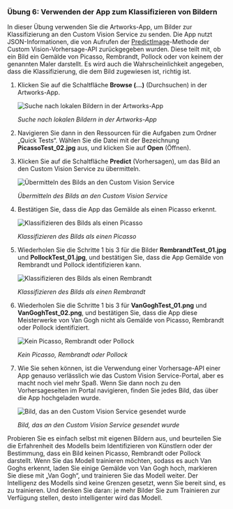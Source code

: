 ### <a name="exercise-6-use-the-app-to-classify-images"></a>Übung 6: Verwenden der App zum Klassifizieren von Bildern

In dieser Übung verwenden Sie die Artworks-App, um Bilder zur Klassifizierung an den Custom Vision Service zu senden. Die App nutzt JSON-Informationen, die von Aufrufen der [PredictImage](https://southcentralus.dev.cognitive.microsoft.com/docs/services/eb68250e4e954d9bae0c2650db79c653/operations/58acd3c1ef062f0344a42814)-Methode der Custom Vision-Vorhersage-API zurückgegeben wurden. Diese teilt mit, ob ein Bild ein Gemälde von Picasso, Rembrandt, Pollock oder von keinem der genannten Maler darstellt. Es wird auch die Wahrscheinlichkeit angegeben, dass die Klassifizierung, die dem Bild zugewiesen ist, richtig ist.

1. Klicken Sie auf die Schaltfläche **Browse (...)** (Durchsuchen) in der Artworks-App. 

    ![Suche nach lokalen Bildern in der Artworks-App](../images/app-click-browse.png)

    _Suche nach lokalen Bildern in der Artworks-App_ 

1. Navigieren Sie dann in den Ressourcen für die Aufgaben zum Ordner „Quick Tests“. Wählen Sie die Datei mit der Bezeichnung **PicassoTest_02.jpg** aus, und klicken Sie auf **Open** (Öffnen).

1. Klicken Sie auf die Schaltfläche **Predict** (Vorhersagen), um das Bild an den Custom Vision Service zu übermitteln.

    ![Übermitteln des Bilds an den Custom Vision Service](../images/app-click-predict.png)

    _Übermitteln des Bilds an den Custom Vision Service_ 

1. Bestätigen Sie, dass die App das Gemälde als einen Picasso erkennt.

    ![Klassifizieren des Bilds als einen Picasso](../images/app-prediction-01.png)

    _Klassifizieren des Bilds als einen Picasso_ 

1. Wiederholen Sie die Schritte 1 bis 3 für die Bilder **RembrandtTest_01.jpg** und **PollockTest_01.jpg**, und bestätigen Sie, dass die App Gemälde von Rembrandt und Pollock identifizieren kann.

    ![Klassifizieren des Bilds als einen Rembrandt](../images/app-prediction-02.png)

    _Klassifizieren des Bilds als einen Rembrandt_ 

1. Wiederholen Sie die Schritte 1 bis 3 für **VanGoghTest_01.png** und **VanGoghTest_02.png**, und bestätigen Sie, dass die App diese Meisterwerke von Van Gogh nicht als Gemälde von Picasso, Rembrandt oder Pollock identifiziert.

    ![Kein Picasso, Rembrandt oder Pollock](../images/app-prediction-03.png)

    _Kein Picasso, Rembrandt oder Pollock_ 

1. Wie Sie sehen können, ist die Verwendung einer Vorhersage-API einer App genauso verlässlich wie das Custom Vision Service-Portal, aber es macht noch viel mehr Spaß. Wenn Sie dann noch zu den Vorhersageseiten im Portal navigieren, finden Sie jedes Bild, das über die App hochgeladen wurde.
 
    ![Bild, das an den Custom Vision Service gesendet wurde](../images/portal-all-predictions.png)

    _Bild, das an den Custom Vision Service gesendet wurde_ 

Probieren Sie es einfach selbst mit eigenen Bildern aus, und beurteilen Sie die Erfahrenheit des Modells beim Identifizieren von Künstlern oder der Bestimmung, dass ein Bild keinen Picasso, Rembrandt oder Pollock darstellt. Wenn Sie das Modell trainieren möchten, sodass es auch Van Goghs erkennt, laden Sie einige Gemälde von Van Gogh hoch, markieren Sie diese mit „Van Gogh“, und trainieren Sie das Modell weiter. Der Intelligenz des Modells sind keine Grenzen gesetzt, wenn Sie bereit sind, es zu trainieren. Und denken Sie daran: je mehr Bilder Sie zum Trainieren zur Verfügung stellen, desto intelligenter wird das Modell.